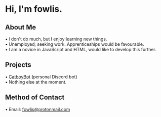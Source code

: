 # Hi, I'm fowlis.

## About Me

• I don't do much, but I enjoy learning new things. <br />
• Unemployed; seeking work. Apprenticeships would be favourable. <br />
• I am a novice in JavaScript and HTML, would like to develop this further.

## Projects
• <a href="https://github.com/fowlis/CatboyBot-Refined#readme" target="_blank">CatboyBot</a> (personal Discord bot) <br />
• Nothing else at the moment.

## Method of Contact
• Email: fowlis@protonmail.com <br />